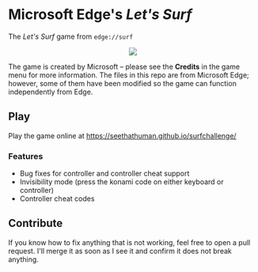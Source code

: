 # Microsoft Edge's *Let's Surf*
The *Let's Surf* game from ``edge://surf``

<p align="center">
  <img src="https://i.imgur.com/9ybOdy7.png"/>
</p>

The game is created by Microsoft – please see the **Credits** in the game menu for more information. The files in this repo are from Microsoft Edge; however, some of them have been modified so the game can function independently from Edge.

## Play
Play the game online at https://seethathuman.github.io/surfchallenge/

### Features
- Bug fixes for controller and controller cheat support
- Invisibility mode (press the konami code on either keyboard or controller)
- Controller cheat codes
  
## Contribute
If you know how to fix anything that is not working, feel free to open a pull request. I'll merge it as soon as I see it and confirm it does not break anything.
